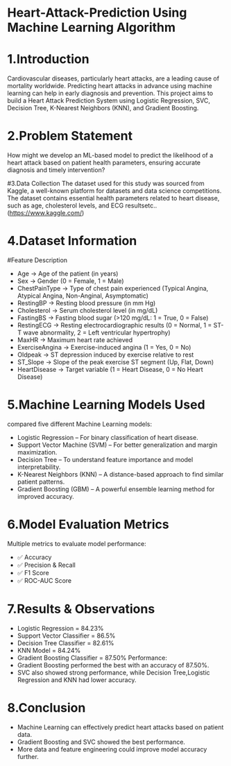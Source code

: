 # Heart-Attack-Prediction Using Machine Learning Algorithm

#  1.Introduction
Cardiovascular diseases, particularly heart attacks, are a leading cause of mortality worldwide. Predicting heart attacks in advance using machine learning can help in early diagnosis and prevention. This project aims to build a Heart Attack Prediction System using Logistic Regression, SVC, Decision Tree, K-Nearest Neighbors (KNN), and Gradient Boosting.

# 2.Problem Statement
How might we develop an ML-based model to predict the likelihood of a heart attack based on patient health parameters, ensuring accurate diagnosis and timely intervention?

#3.Data Collection 
The dataset used for this study was sourced from Kaggle, a well-known platform for datasets and data science competitions. The dataset contains essential health parameters related to heart disease, such as age, cholesterol levels, and ECG resultsetc..(https://www.kaggle.com/)

# 4.Dataset Information 
#Feature Description
- Age -> Age of the patient (in years)
- Sex	-> Gender (0 = Female, 1 = Male)
- ChestPainType	-> Type of chest pain experienced (Typical Angina, Atypical Angina, Non-Anginal, Asymptomatic)
- RestingBP	-> Resting blood pressure (in mm Hg)
- Cholesterol	-> Serum cholesterol level (in mg/dL)
- FastingBS	-> Fasting blood sugar (>120 mg/dL: 1 = True, 0 = False)
- RestingECG ->	Resting electrocardiographic results (0 = Normal, 1 = ST-T wave abnormality, 2 = Left ventricular hypertrophy)
- MaxHR	-> Maximum heart rate achieved
- ExerciseAngina -> Exercise-induced angina (1 = Yes, 0 = No)
- Oldpeak	-> ST depression induced by exercise relative to rest
- ST_Slope ->	Slope of the peak exercise ST segment (Up, Flat, Down)
- HeartDisease -> Target variable (1 = Heart Disease, 0 = No Heart Disease)

# 5.Machine Learning Models Used
compared five different Machine Learning models:
- Logistic Regression – For binary classification of heart disease.
- Support Vector Machine (SVM) – For better generalization and margin maximization.
- Decision Tree – To understand feature importance and model interpretability.
- K-Nearest Neighbors (KNN) – A distance-based approach to find similar patient patterns.
- Gradient Boosting (GBM) – A powerful ensemble learning method for improved accuracy.

# 6.Model Evaluation Metrics
Multiple metrics to evaluate model performance:
* ✅ Accuracy
* ✅ Precision & Recall
* ✅ F1 Score
* ✅ ROC-AUC Score

# 7.Results & Observations
- Logistic Regression = 84.23%
- Support Vector Classifier = 86.5%
- Decision Tree Classifier = 82.61%
- KNN Model = 84.24%
- Gradient Boosting Classifier = 87.50%
Performance:
- Gradient Boosting performed the best with an accuracy of 87.50%.
- SVC also showed strong performance, while Decision Tree,Logistic Regression and KNN had lower accuracy.

# 8.Conclusion

- Machine Learning can effectively predict heart attacks based on patient data.
- Gradient Boosting and SVC showed the best performance.
- More data and feature engineering could improve model accuracy further.
